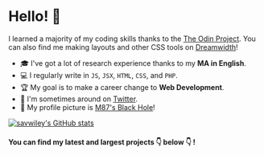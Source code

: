 # Hello! 👋

I learned a majority of my coding skills thanks to the [The Odin Project](https://www.theodinproject.com/). You can also find me making layouts and other CSS tools on [Dreamwidth](https://killthecake.dreamwidth.org/)!

- :mortar_board: I've got a lot of research experience thanks to my **MA in English**.
- :computer: I regularly write in `JS`, `JSX`, `HTML`, `CSS`, and `PHP`.
- :trophy: My goal is to make a career change to **Web Development**.
- :speech_balloon: I'm sometimes around on [Twitter](https://twitter.com/sav_swiley).
- 🌌 My profile picture is [M87's Black Hole](https://www.jpl.nasa.gov/news/black-hole-image-makes-history)!

[![savwiley's GitHub stats](https://github-readme-stats.vercel.app/api?username=savwiley&title_color=39d353&icon_color=39d353&text_color=cdd9e5&bg_color=22272e&hide=contribs,stars&show_icons=true&include_all_commits=true)](https://github.com/anuraghazra/github-readme-stats)
#### You can find my latest and largest projects :point_down: below :point_down: !

